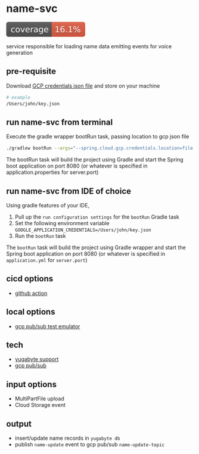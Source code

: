 # name-svc

![Coverage](.github/badges/jacoco.svg)

service responsible for loading name data emitting events for voice generation

## pre-requisite

Download [GCP credentials json file](https://github.com/team-IPG/foundation/blob/main/key.json) and store on your machine

```bash
# example
/Users/john/key.json
```
## run name-svc from terminal

Execute the gradle wrapper bootRun task, passing location to gcp json file
```bash
./gradlew bootRun --args="--spring.cloud.gcp.credentials.location=file:/Users/john/key.json"
```

The bootRun task will build the project using Gradle and start the Spring boot application on port 8080 (or whatever is specified in application.properties for server.port)

## run name-svc from IDE of choice

Using gradle features of your IDE, 
1. Pull up the `run configuration settings` for the `bootRun` Gradle task
2. Set the following environment variable
   `GOOGLE_APPLICATION_CREDENTIALS=/Users/john/key.json`
3. Run the `bootRun` task

The `bootRun` task will build the project using Gradle wrapper and start the Spring boot application on port 8080 (or whatever is specified in `application.yml` for `server.port`)



## cicd options
- [github action](https://cloud.google.com/community/tutorials/cicd-cloud-run-github-actions)

## local options
- [gcp pub/sub test emulator](https://cloud.google.com/pubsub/docs/emulator)

## tech
- [yugabyte support](https://github.com/yugabyte/spring-data-yugabytedb)
- [gcp pub/sub](https://docs.spring.io/spring-cloud-gcp/docs/current/reference/html/#spring-cloud-gcp-pubsub-api-configuration)


## input options
- MultiPartFile upload
- Cloud Storage event

## output
- insert/update name records in `yugabyte db`
- publish `name-update` event to gcp pub/sub `name-update-topic`